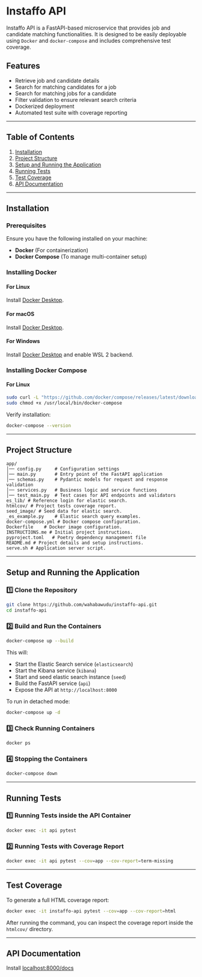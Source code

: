 # Instaffo API

Instaffo API is a FastAPI-based microservice that provides job and candidate matching functionalities. It is designed to be easily deployable using `Docker` and `docker-compose` and includes comprehensive test coverage.

## Features
- Retrieve job and candidate details
- Search for matching candidates for a job
- Search for matching jobs for a candidate
- Filter validation to ensure relevant search criteria
- Dockerized deployment
- Automated test suite with coverage reporting

---

## Table of Contents
1. [Installation](#installation)
2. [Project Structure](#project-structure)
3. [Setup and Running the Application](#setup-and-running-the-application)
4. [Running Tests](#running-tests)
5. [Test Coverage](#test-coverage)
6. [API Documentation](#api-documentation)

---

## Installation

### Prerequisites
Ensure you have the following installed on your machine:
- **Docker** (For containerization)
- **Docker Compose** (To manage multi-container setup)

### Installing Docker
#### **For Linux**
Install [Docker Desktop](https://docs.docker.com/desktop/setup/install/linux/).

#### **For macOS**
Install [Docker Desktop](https://docs.docker.com/desktop/setup/install/mac-install/).

#### **For Windows**
Install [Docker Desktop](https://docs.docker.com/desktop/setup/install/windows-install/) and enable WSL 2 backend.

### Installing Docker Compose

#### **For Linux**
```bash
sudo curl -L "https://github.com/docker/compose/releases/latest/download/docker-compose-$(uname -s)-$(uname -m)" -o /usr/local/bin/docker-compose
sudo chmod +x /usr/local/bin/docker-compose
```
Verify installation:
```bash
docker-compose --version
```

---

## Project Structure

```plaintext
app/
│── config.py     # Configuration settings
│── main.py       # Entry point of the FastAPI application
│── schemas.py    # Pydantic models for request and response validation
│── services.py   # Business logic and service functions
│── test_main.py  # Test cases for API endpoints and validators
es_lib/ # Reference login for elastic search.
htmlcov/ # Project tests coverage report.
seed_image/ # Seed data for elastic search.
_es_example.py    # Elastic search query examples.
docker-compose.yml # Docker compose configuration.
Dockerfile    # Docker image configuration.
INSTRUCTIONS.me # Initial project instructions.
pyproject.toml   # Poetry dependency management file
README.md # Project details and setup instructions.
serve.sh # Application server script.
```

---

## Setup and Running the Application

### 1️⃣ Clone the Repository
```bash
git clone https://github.com/wahabawudu/instaffo-api.git
cd instaffo-api
```

### 2️⃣ Build and Run the Containers
```bash
docker-compose up --build
```
This will:
- Start the Elastic Search service (`elasticsearch`)
- Start the Kibana service (`kibana`)
- Start and seed elastic search instance (`seed`)
- Build the FastAPI service (`api`)
- Expose the API at `http://localhost:8000`

To run in detached mode:
```bash
docker-compose up -d
```

### 3️⃣ Check Running Containers
```bash
docker ps
```

### 4️⃣ Stopping the Containers
```bash
docker-compose down
```

---

## Running Tests

### 1️⃣ Running Tests inside the API Container
```bash
docker exec -it api pytest
```

### 2️⃣ Running Tests with Coverage Report
```bash
docker exec -it api pytest --cov=app --cov-report=term-missing
```

---

## Test Coverage
To generate a full HTML coverage report:
```bash
docker exec -it instaffo-api pytest --cov=app --cov-report=html
```
After running the command, you can inspect the coverage report inside the `htmlcov/` directory.


---

## API Documentation

Install [localhost:8000/docs](localhost:8000/docs)
